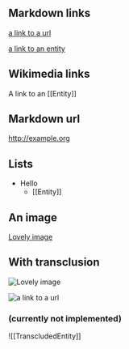 ## Markdown links

[a link to a url](http://example.org)

[a link to an entity](./entity.md)

## Wikimedia links

A link to an [[Entity]]

## Markdown url

<http://example.org>

## Lists

- Hello
    - [[Entity]]

## An image

[Lovely image](../folder/img.png)


## With transclusion 

![Lovely image](../folder/img.png)

![a link to a url](http://example.org)

### (currently not implemented)

![[TranscludedEntity]]
